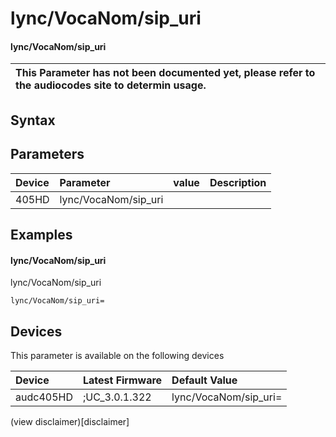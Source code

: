 ﻿---
description: lync/VocaNom/sip_uri
search: false
---

# lync/VocaNom/sip_uri

#### lync/VocaNom/sip_uri


| This Parameter has not been documented yet, please refer to the audiocodes site to determin usage.  | 
| :--- |

## Syntax

## Parameters
|Device|Parameter|value|Description|
|:---|:---|:---|:---|
| 405HD | lync/VocaNom/sip_uri |  |  |

## Examples
#### lync/VocaNom/sip_uri

lync/VocaNom/sip_uri

```
lync/VocaNom/sip_uri=
```

## Devices
This parameter is available on the following devices

| Device | Latest Firmware | Default Value |
|:---|:---|:---|
| audc405HD | ;UC_3.0.1.322 | lync/VocaNom/sip_uri= 

(view disclaimer)[disclaimer]
